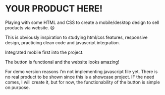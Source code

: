 # YOUR PRODUCT HERE!
Playing with some HTML and CSS to create a mobile/desktop design to sell products via website. 😆

This is obviously inspiration to studying html/css features, responsive design, practicing clean code and javascript integration.

Integrated mobile first into the project.

The button is functional and the website looks amazing!

For demo version reasons I'm not implementing javascript file yet. There is no real product to be shown since this is a showcase project. IF the need comes, I will create it, but for now, the functionability of the button is simple on purpose.
